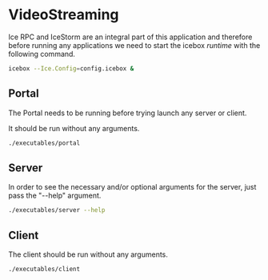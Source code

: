 # VideoStreaming

Ice RPC and IceStorm are an integral part of this application and therefore before 
running any applications we need to start the icebox _runtime_ with the following command.

``` bash
icebox --Ice.Config=config.icebox &

```

## Portal

The Portal needs to be running before trying launch any server or client.

It should be run without any arguments.

``` bash
./executables/portal
```

## Server

In order to see the necessary and/or optional arguments for the server, just pass the "--help" argument.

``` bash
./executables/server --help
```

## Client

The client should be run without any arguments.

``` bash
./executables/client
```